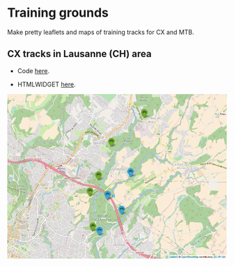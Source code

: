 # Training grounds

Make pretty leaflets and maps of training tracks for CX and MTB.

## CX tracks in Lausanne (CH) area

- Code [here](map-cx/map-cx-ls.R).

- HTMLWIDGET [here](map-cx/map-cx-ls.html).

![cx-map](map-cx/map-cx-ls.png)
